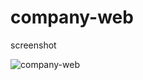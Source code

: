 # company-web

screenshot

![company-web](https://user-images.githubusercontent.com/107171837/177671763-c8025876-3bd4-4812-b811-bb5be4814a63.png)
